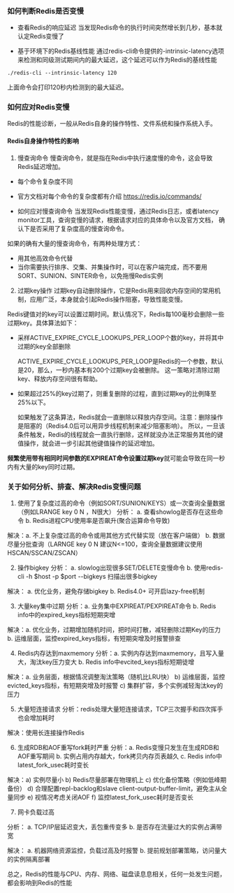 ### 如何判断Redis是否变慢
* 查看Redis的响应延迟
    当发现Redis命令的执行时间突然增长到几秒，基本就认定Redis变慢了
  
* 基于环境下的Redis基线性能
    通过redis-cli命令提供的-intrinsic-latency选项来检测和同级测试期间内的最大延迟，这个延迟可以作为Redis的基线性能
  
```html
./redis-cli --intrinsic-latency 120
```
上面命令会打印120秒内检测到的最大延迟。

### 如何应对Redis变慢
Redis的性能诊断，一般从Redis自身的操作特性、文件系统和操作系统入手。
#### Redis自身操作特性的影响
1. 慢查询命令
慢查询命令，就是指在Redis中执行速度慢的命令，这会导致Redis延迟增加。
   
* 每个命令复杂度不同
* 官方文档对每个命令的复杂度都有介绍
  https://redis.io/commands/
  
* 如何应对慢查询命令
  当发现Redis性能变慢，通过Redis日志，或者latency monitor工具，查询变慢的请求，根据请求对应的具体命令以及官方文档，
  确认下是否采用了复杂度高的慢查询命令。
  
如果的确有大量的慢查询命令，有两种处理方式：
    
* 用其他高效命令代替
* 当你需要执行排序、交集、并集操作时，可以在客户端完成，而不要用SORT、SUNION、SINTER命令，以免拖慢Redis实例

2. 过期key操作
过期key自动删除操作，它是Redis用来回收内存空间的常用机制，应用广泛，本身就会引起Redis操作阻塞，导致性能变慢。
   
Redis键值对的key可以设置过期时间。默认情况下，Redis每100毫秒会删除一些过期key。具体算法如下：

* 采样ACTIVE_EXPIRE_CYCLE_LOOKUPS_PER_LOOP个数的key，并将其中过期的key全部删除
   
    ACTIVE_EXPIRE_CYCLE_LOOKUPS_PER_LOOP是Redis的一个参数，默认是20，那么，一秒内基本有200个过期key会被删除。
    这一策略对清除过期key、释放内存空间很有帮助。

* 如果超过25%的key过期了，则重复删除的过程，直到过期key的比例降至25%以下。

    如果触发了这条算法，Redis就会一直删除以释放内存空间。注意：删除操作是阻塞的（Redis4.0后可以用异步线程机制来减少阻塞影响）。
所以，一旦该条件触发，Redis的线程就会一直执行删除，这样就没办法正常服务其他的键值操作，就会进一步引起其他键值操作的延迟增加。
  
**频繁使用带有相同时间参数的EXPIREAT命令设置过期key**就可能会导致在同一秒内有大量的key同时过期。

### 关于如何分析、排查、解决Redis变慢问题
1. 使用了复杂度过高的命令（例如SORT/SUNION/KEYS）或一次查询全量数据（例如LRANGE key 0 N ，N很大）
分析： a. 查看showlog是否存在这些命令   b. Redis进程CPU使用率是否飙升(聚合运算命令导致)
   
解决：a. 不上复杂度过高的命令或用其他方式代替实现（放在客户端做） b. 数据尽量分批查询（LARNGE key 0 N 建议N<=100，查询全量数据建议使用HSCAN/SSCAN/ZSCAN）

2. 操作bigkey
分析： a. slowlog出现很多SET/DELETE变慢命令 b. 使用redis-cli -h $host -p $port --bigkeys 扫描出很多bigkey
   
解决： a. 优化业务，避免存储bigkey  b. Redis4.0+ 可开启lazy-free机制

3. 大量key集中过期
分析：a. 业务集中EXPIREAT/PEXPIREAT命令  b. Redis info中的expired_keys指标短期突增
   
解决：a. 优化业务，过期增加随机时间，把时间打散，减轻删除过期Key的压力  b. 运维层面，监控expired_keys指标，有短期突增及时报警排查

4. Redis内存达到maxmemory
分析：a. 实例内存达到maxmemory，且写入量大，淘汰key压力变大  b. Redis info中evcited_keys指标短期徒增
   
解决：a. 业务层面，根据情况调整淘汰策略（随机比LRU快）  b) 运维层面，监控evicted_keys指标，有短期突增及时报警 c) 集群扩容，多个实例减轻淘汰key的压力

5. 大量短连接请求
分析：redis处理大量短连接请求，TCP三次握手和四次挥手也会增加耗时
   
解决：使用长连接操作Redis

6. 生成RDB和AOF重写fork耗时严重
分析：a. Redis变慢只发生在生成RDB和AOF重写期间  b. 实例占用内存越大，fork拷贝内存页表越久  c. Redis info中latest_fork_usec耗时变长
   
解决：a) 实例尽量小 b) Redis尽量部署在物理机上 c) 优化备份策略（例如低峰期备份） d) 合理配置repl-backlog和slave client-output-buffer-limit，避免主从全量同步 e) 视情况考虑关闭AOF f) 监控latest_fork_usec耗时是否变长

7. 网卡负载过高

分析： a. TCP/IP层延迟变大，丢包重传变多  b. 是否存在流量过大的实例占满带宽

解决： a. 机器网络资源监控，负载过高及时报警  b. 提前规划部署策略，访问量大的实例隔离部署

总之，Redis的性能与CPU、内存、网络、磁盘读息息相关，任何一处发生问题，都会影响到Redis的性能


